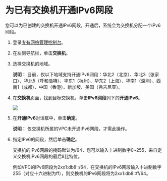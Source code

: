 # 为已有交换机开通IPv6网段

您可以为已创建的交换机开通IPv6网段，开通后，系统会为交换机分配一个IPv6网段。

1.  登录[专有网络管理控制台](https://vpcnext.console.aliyun.com/vpc)。

2.  在左侧导航栏，单击**交换机**。

3.  选择交换机的地域。

    **说明：** 目前，仅以下地域支持开通IPv6网段：华北2（北京）、华北3（张家口）、华北5（呼和浩特）、华东1（杭州）、华东2（上海）、华南1（深圳）、西南1（成都）、中国（香港）、新加坡、美国（弗吉尼亚）。

4.  在**交换机**页面，找到目标交换机，单击**IPv6网段**列下的**开通IPv6**。

    ![](https://static-aliyun-doc.oss-accelerate.aliyuncs.com/assets/img/zh-CN/7591958951/p33773.png)

5.  在**开通IPv6**对话框中，单击**确定**。

    **说明：** 仅交换机所属的VPC未开通IPv6网段，才需此操作。

6.  指定IPv6的网段，然后单击**确定**。

    交换机的IPv6网段的掩码默认为/64，您可以输入十进制数字0~255，来自定义交换机IPv6网段的最后8比特位。

    例如VPC的IPv6网段为2xx1:db8::/64，在交换机的IPv6网段输入十进制数字255（对应十六进制为ff），则交换机的IPv6网段将为2xx1:db8::ff/64。


